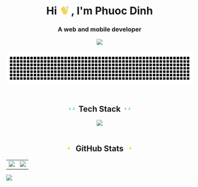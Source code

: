 <h1 align="center">
  Hi
  <picture><img width="25px" src="images/waving.gif"></picture>
  , I'm Phuoc Dinh
</h1>
<h3 align="center">A web and mobile developer</h3>
<div align="center">
  <picture>
    <source media="(prefers-color-scheme: dark)" srcset="https://visitcount.itsvg.in/api?id=PhuocDinh462&label=Profile%20Views&color=0&pretty=false">
    <img src="https://visitcount.itsvg.in/api?id=PhuocDinh462&label=Profile%20Views&color=12&pretty=false">
  </picture>
</div>

<br/>

<div align="center">
  <picture>
    <source media="(prefers-color-scheme: dark)" srcset="images/text_animation_dark.svg">
    <img src="images/text_animation_light.svg">
  </picture>
</div>

<br/>
<h2 align="center">
  <picture><img width="16px" src="images/tag.gif"></picture>
  &nbsp;Tech Stack&nbsp;
  <picture><img width="16px" src="images/tag.gif"></picture>
</h2>
<div align="center">
  <picture>
    <source media="(prefers-color-scheme: dark)" srcset="https://skillicons.dev/icons?i=html%2ccss%2csass%2cjs%2cts%2creact%2credux%2cbootstrap%2ctailwind%2cmaterialui%2cbabel%2cvite%2cdart%2cflutter%2cnodejs%2cexpress%2cnestjs%2cdocker%2cmongodb%2cmysql%2cgit%2cgithub%2cfigma%2cpostman%2ccpp%2ccs%2cjava%2cpython%2cunity%2cvscode&theme=dark">
    <img src="https://skillicons.dev/icons?i=html,css,sass,js,ts,react,redux,bootstrap,tailwind,materialui,babel,vite,dart,flutter,nodejs,express,nestjs,docker,mongodb,mysql,git,github,figma,postman,cpp,cs,java,python,unity,vscode&theme=light">
</picture>
</div>

<br/>
<h2 align="center">
  <picture><img width="16px" src="images/sparkles.gif"></picture>
  &nbsp;GitHub Stats&nbsp;
  <picture><img width="16px" src="images/sparkles.gif"></picture>
</h2>
<table>
  <tr>
    <td valign="middle">
      <picture>
        <source media="(prefers-color-scheme: dark)" srcset="https://github-readme-stats.vercel.app/api?username=PhuocDinh462&show_icons=true&custom_title=GitHub&nbsp;Stats&theme=radical">
        <img src="https://github-readme-stats.vercel.app/api?username=PhuocDinh462&show_icons=true&custom_title=GitHub&nbsp;Stats&theme=default">
      </picture>
    </td>
    <td valign="middle">
      <picture>
        <source media="(prefers-color-scheme: dark)" srcset="https://github-readme-streak-stats-five-jet.vercel.app?user=phuocdinh462&theme=radical">
        <img src="https://github-readme-streak-stats-five-jet.vercel.app?user=phuocdinh462&theme=default">
      </picture>
    </td>
  </tr>
</table>

<picture>
  <source media="(prefers-color-scheme: dark)" srcset="https://github-readme-activity-graph.vercel.app/graph?username=PhuocDinh462&custom_title=Contribution&nbsp;Graph&theme=react-dark">
  <img src="https://github-readme-activity-graph.vercel.app/graph?username=PhuocDinh462&custom_title=Contributions&nbsp;Graph&theme=minimal">
</picture>
